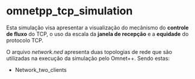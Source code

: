 # omnetpp_tcp_simulation


Esta simulação visa apresentar a visualização do mecânismo do **controle de fluxo** do TCP, o uso da escala da **janela de recepção** e a **equidade** do protocolo TCP.


O arquivo *network.ned* apresenta duas topologias de rede que são utilizadas na execução da simulação pelo Omnet++. Sendo estas:

* Network_two_clients
